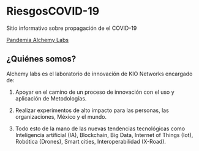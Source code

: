 # RiesgosCOVID-19

Sitio informativo sobre propagación de el COVID-19

[Pandemia Alchemy Labs](https://pandemia.alchemylabs.cloud/)

## ¿Quiénes somos?

Alchemy labs es el laboratorio de innovación de KIO Networks encargado de:

1. Apoyar en el camino de un proceso de innovación con el uso y aplicación de Metodologías.

2. Realizar experimentos de alto impacto para las personas, las organizaciones, México y el mundo.

3. Todo esto de la mano de las nuevas tendencias tecnológicas como Inteligencia artificial (IA), Blockchain, Big Data, Internet of Things (Iot), Robótica (Drones), Smart cities, Interoperabilidad (X-Road).